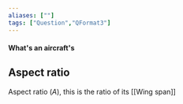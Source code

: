 ```yaml
---
aliases: [""]
tags: ["Question","QFormat3"]
---
```


#### What's an aircraft's
## Aspect ratio
Aspect ratio ($A$), this is the ratio of its [[Wing span]]
